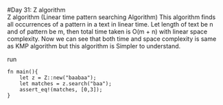 #Day 31: Z algorithm
<br>
Z algorithm (Linear time pattern searching Algorithm)
This algorithm finds all occurrences of a pattern in a text in linear time. Let length of text be n and of pattern be m, then total time taken is O(m + n) with linear space complexity. Now we can see that both time and space complexity is same as KMP algorithm but this algorithm is Simpler to understand.
<br>

run

```
fn main(){
    let z = Z::new("baabaa");
    let matches = z.search("baa");
    assert_eq!(matches, [0,3]);
}
```
